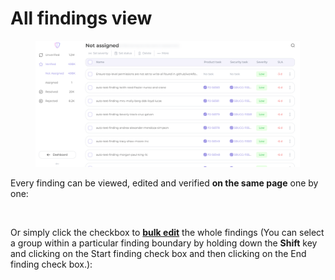 # All findings view

<figure><img src="../../.gitbook/assets/find veiw2.png" alt=""><figcaption></figcaption></figure>

Every finding can be viewed, edited and verified **on the same page** one by one:

<figure><img src="../../.gitbook/assets/find view3.gif" alt=""><figcaption></figcaption></figure>

Or simply click the checkbox to [**bulk edit**](available-bulk-actions.md) the whole findings (You can select a group within a particular finding boundary by holding down the **Shift** key and clicking on the Start finding check box and then clicking on the End finding check box.):

<figure><img src="../../.gitbook/assets/find view5.gif" alt=""><figcaption></figcaption></figure>
